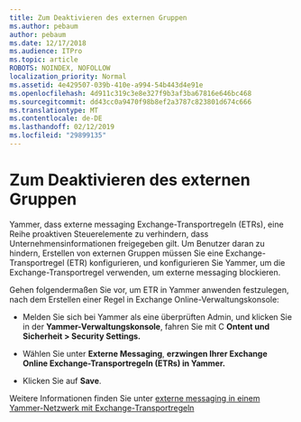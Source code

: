 ```yaml
---
title: Zum Deaktivieren des externen Gruppen
ms.author: pebaum
author: pebaum
ms.date: 12/17/2018
ms.audience: ITPro
ms.topic: article
ROBOTS: NOINDEX, NOFOLLOW
localization_priority: Normal
ms.assetid: 4e429507-039b-410e-a994-54b443d4e91e
ms.openlocfilehash: 4d911c319c3e8e327f9b3af3ba67816e646bc468
ms.sourcegitcommit: dd43cc0a9470f98b8ef2a3787c823801d674c666
ms.translationtype: MT
ms.contentlocale: de-DE
ms.lasthandoff: 02/12/2019
ms.locfileid: "29899135"
---
```

# <a name="how-to-disable-external-groups"></a>Zum Deaktivieren des externen Gruppen

Yammer, dass externe messaging Exchange-Transportregeln (ETRs), eine Reihe proaktiven Steuerelemente zu verhindern, dass Unternehmensinformationen freigegeben gilt. Um Benutzer daran zu hindern, Erstellen von externen Gruppen müssen Sie eine Exchange-Transportregel (ETR) konfigurieren, und konfigurieren Sie Yammer, um die Exchange-Transportregel verwenden, um externe messaging blockieren. 
  
Gehen folgendermaßen Sie vor, um ETR in Yammer anwenden festzulegen, nach dem Erstellen einer Regel in Exchange Online-Verwaltungskonsole:
  
- Melden Sie sich bei Yammer als eine überprüften Admin, und klicken Sie in der **Yammer-Verwaltungskonsole**, fahren Sie mit C **Ontent und Sicherheit \> Security Settings.**
    
- Wählen Sie unter **Externe Messaging**, **erzwingen Ihrer Exchange Online Exchange-Transportregeln (ETRs) in Yammer.**
    
- Klicken Sie auf **Save**. 
    
Weitere Informationen finden Sie unter [externe messaging in einem Yammer-Netzwerk mit Exchange-Transportregeln](https://support.office.com/article/Control-external-messaging-in-a-Yammer-network-with-Exchange-Transport-Rules-f8fd6403-c8f3-4307-9230-65304d6000d9)
  

